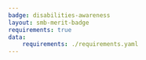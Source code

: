 ```yaml
---
badge: disabilities-awareness
layout: smb-merit-badge
requirements: true
data:
    requirements: ./requirements.yaml
---
```

